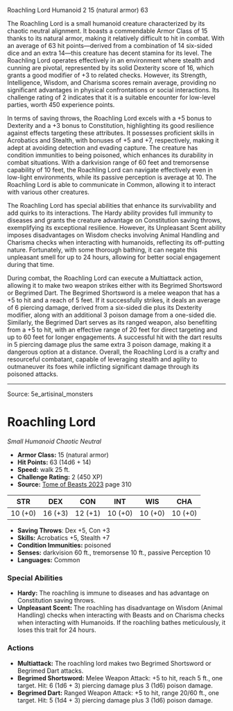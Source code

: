 <MonsterName/>Roachling Lord</MonsterName>
<CreatureType/>Humanoid</CreatureType>
<CR/>2</CR>
<AC/>15 (natural armor)</AC>
<HP/>63</HP>
<summary>The Roachling Lord is a small humanoid creature characterized by its chaotic neutral alignment. It boasts a commendable Armor Class of 15 thanks to its natural armor, making it relatively difficult to hit in combat. With an average of 63 hit points—derived from a combination of 14 six-sided dice and an extra 14—this creature has decent stamina for its level. The Roachling Lord operates effectively in an environment where stealth and cunning are pivotal, represented by its solid Dexterity score of 16, which grants a good modifier of +3 to related checks. However, its Strength, Intelligence, Wisdom, and Charisma scores remain average, providing no significant advantages in physical confrontations or social interactions. Its challenge rating of 2 indicates that it is a suitable encounter for low-level parties, worth 450 experience points.</summary>

<detail>

In terms of saving throws, the Roachling Lord excels with a +5 bonus to Dexterity and a +3 bonus to Constitution, highlighting its good resilience against effects targeting these attributes. It possesses proficient skills in Acrobatics and Stealth, with bonuses of +5 and +7, respectively, making it adept at avoiding detection and evading capture. The creature has condition immunities to being poisoned, which enhances its durability in combat situations. With a darkvision range of 60 feet and tremorsense capability of 10 feet, the Roachling Lord can navigate effectively even in low-light environments, while its passive perception is average at 10. The Roachling Lord is able to communicate in Common, allowing it to interact with various other creatures.

The Roachling Lord has special abilities that enhance its survivability and add quirks to its interactions. The Hardy ability provides full immunity to diseases and grants the creature advantage on Constitution saving throws, exemplifying its exceptional resilience. However, its Unpleasant Scent ability imposes disadvantages on Wisdom checks involving Animal Handling and Charisma checks when interacting with humanoids, reflecting its off-putting nature. Fortunately, with some thorough bathing, it can negate this unpleasant smell for up to 24 hours, allowing for better social engagement during that time.

During combat, the Roachling Lord can execute a Multiattack action, allowing it to make two weapon strikes either with its Begrimed Shortsword or Begrimed Dart. The Begrimed Shortsword is a melee weapon that has a +5 to hit and a reach of 5 feet. If it successfully strikes, it deals an average of 6 piercing damage, derived from a six-sided die plus its Dexterity modifier, along with an additional 3 poison damage from a one-sided die. Similarly, the Begrimed Dart serves as its ranged weapon, also benefiting from a +5 to hit, with an effective range of 20 feet for direct targeting and up to 60 feet for longer engagements. A successful hit with the dart results in 5 piercing damage plus the same extra 3 poison damage, making it a dangerous option at a distance. Overall, the Roachling Lord is a crafty and resourceful combatant, capable of leveraging stealth and agility to outmaneuver its foes while inflicting significant damage through its poisoned attacks.</detail>



---

Source: 5e_artisinal_monsters

# Roachling Lord

*Small* *Humanoid* *Chaotic Neutral*

- **Armor Class:** 15 (natural armor)
- **Hit Points:** 63 (14d6 + 14)
- **Speed:** walk 25 ft.
- **Challenge Rating:** 2 (450 XP)
- **Source:** [Tome of Beasts 2023](https://koboldpress.com/kpstore/product/tome-of-beasts-1-2023-edition/) page 310

| STR | DEX | CON | INT | WIS | CHA |
| --- | --- | --- | --- | --- | --- |
| 10 (+0) | 16 (+3) | 12 (+1) | 10 (+0) | 10 (+0) | 10 (+0) |

- **Saving Throws**: Dex +5, Con +3
- **Skills:** Acrobatics +5, Stealth +7
- **Condition Immunities:** poisoned
- **Senses:** darkvision 60 ft., tremorsense 10 ft., passive Perception 10
- **Languages:** Common

### Special Abilities

- **Hardy:** The roachling is immune to diseases and has advantage on Constitution saving throws.
- **Unpleasant Scent:** The roachling has disadvantage on Wisdom (Animal Handling) checks when interacting with Beasts and on Charisma checks when interacting with Humanoids. If the roachling bathes meticulously, it loses this trait for 24 hours.

### Actions

- **Multiattack:** The roachling lord makes two Begrimed Shortsword or Begrimed Dart attacks.
- **Begrimed Shortsword:** Melee Weapon Attack: +5 to hit, reach 5 ft., one target. Hit: 6 (1d6 + 3) piercing damage plus 3 (1d6) poison damage.
- **Begrimed Dart:** Ranged Weapon Attack: +5 to hit, range 20/60 ft., one target. Hit: 5 (1d4 + 3) piercing damage plus 3 (1d6) poison damage.


